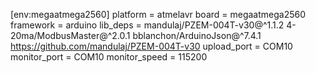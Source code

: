 [env:megaatmega2560]
platform = atmelavr
board = megaatmega2560
framework = arduino
lib_deps = 
	mandulaj/PZEM-004T-v30@^1.1.2
	4-20ma/ModbusMaster@^2.0.1
	bblanchon/ArduinoJson@^7.4.1
	https://github.com/mandulaj/PZEM-004T-v30
upload_port = COM10
monitor_port = COM10
monitor_speed = 115200
